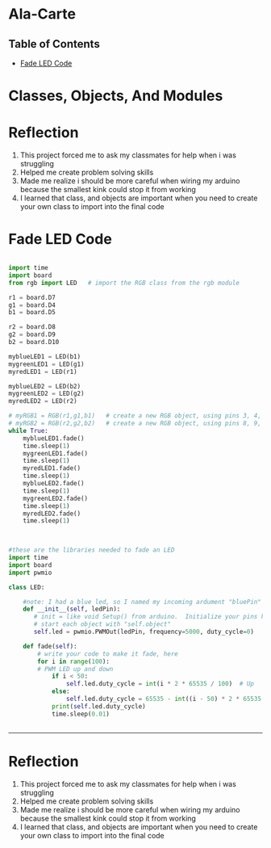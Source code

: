 # Ala-Carte

## Table of Contents 
* [Fade LED Code](https://github.com/aniyahmoore28/Ala-Carte#fade-led-code)

# Classes, Objects, And Modules 

# Reflection
1) This project forced me to ask my classmates for help when i was struggling 
2) Helped me create problem solving skills
3) Made me realize i should be more careful when wiring my arduino because the smallest kink could stop it from working
4) I learned that class, and objects are important when you need to create your own class to import into the final code

# Fade LED Code

```python

import time
import board
from rgb import LED   # import the RGB class from the rgb module

r1 = board.D7
g1 = board.D4
b1 = board.D5

r2 = board.D8
g2 = board.D9
b2 = board.D10

myblueLED1 = LED(b1)
mygreenLED1 = LED(g1)
myredLED1 = LED(r1)

myblueLED2 = LED(b2)
mygreenLED2 = LED(g2)
myredLED2 = LED(r2)

# myRGB1 = RGB(r1,g1,b1)   # create a new RGB object, using pins 3, 4, and 5
# myRGB2 = RGB(r2,g2,b2)   # create a new RGB object, using pins 8, 9, and 10
while True:
    myblueLED1.fade()
    time.sleep(1)
    mygreenLED1.fade()
    time.sleep(1)
    myredLED1.fade()
    time.sleep(1)
    myblueLED2.fade()
    time.sleep(1)
    mygreenLED2.fade()
    time.sleep(1)
    myredLED2.fade()
    time.sleep(1)
   
```

```python

#these are the libraries needed to fade an LED
import time
import board
import pwmio

class LED:

    #note: I had a blue led, so I named my incoming ardument "bluePin"
    def __init__(self, ledPin):
       # init = like void Setup() from arduino.  Initialize your pins here
       # start each object with "self.object"
       self.led = pwmio.PWMOut(ledPin, frequency=5000, duty_cycle=0)

    def fade(self):
        # write your code to make it fade, here
        for i in range(100):
        # PWM LED up and down
            if i < 50:
                self.led.duty_cycle = int(i * 2 * 65535 / 100)  # Up
            else:
                self.led.duty_cycle = 65535 - int((i - 50) * 2 * 65535 / 100)
            print(self.led.duty_cycle)
            time.sleep(0.01)
            
  ```
-----------

# Reflection
1) This project forced me to ask my classmates for help when i was struggling 
2) Helped me create problem solving skills
3) Made me realize i should be more careful when wiring my arduino because the smallest kink could stop it from working
4) I learned that class, and objects are important when you need to create your own class to import into the final code
